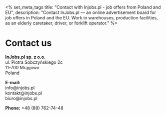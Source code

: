 <% set_meta_tags title: "Contact with Injobs.pl - job offers from Poland and EU",
                description: "Contact InJobs.pl — an online advertisement board for job offers in Poland and the EU. Work in warehouses, production facilities, as an elderly caretaker, driver, or forklift operator." %>
# Contact us

__InJobs.pl sp. z o.o.__  
ul. Piotra Sobczyńskiego 2c  
11-700 Mrągowo  
Poland

__E-mail:__  
info&#64;injobs&#46;pl  
kontakt&#64;injobs&#46;pl  
biuro&#64;injobs&#46;pl

__Phone:__ +48 (89) 762-74-48

